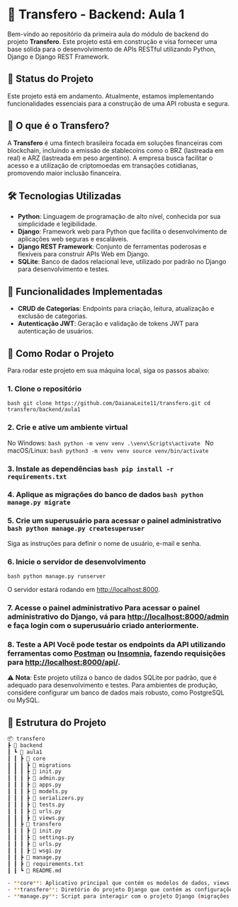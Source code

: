 # 🚀 Transfero - Backend: Aula 1

Bem-vindo ao repositório da primeira aula do módulo de backend do projeto **Transfero**. Este projeto está em construção e visa fornecer uma base sólida para o desenvolvimento de APIs RESTful utilizando Python, Django e Django REST Framework.

## 🚧 Status do Projeto

Este projeto está em andamento. Atualmente, estamos implementando funcionalidades essenciais para a construção de uma API robusta e segura.

## 🧭 O que é o Transfero?

A **Transfero** é uma fintech brasileira focada em soluções financeiras com blockchain, incluindo a emissão de stablecoins como o BRZ (lastreada em real) e ARZ (lastreada em peso argentino). A empresa busca facilitar o acesso e a utilização de criptomoedas em transações cotidianas, promovendo maior inclusão financeira.

## 🛠️ Tecnologias Utilizadas

- **Python**: Linguagem de programação de alto nível, conhecida por sua simplicidade e legibilidade.
- **Django**: Framework web para Python que facilita o desenvolvimento de aplicações web seguras e escaláveis.
- **Django REST Framework**: Conjunto de ferramentas poderosas e flexíveis para construir APIs Web em Django.
- **SQLite**: Banco de dados relacional leve, utilizado por padrão no Django para desenvolvimento e testes.

## 📌 Funcionalidades Implementadas

- **CRUD de Categorias**: Endpoints para criação, leitura, atualização e exclusão de categorias.
- **Autenticação JWT**: Geração e validação de tokens JWT para autenticação de usuários.

## 🚀 Como Rodar o Projeto 

 Para rodar este projeto em sua máquina local, siga os passos abaixo: 

 ### 1. Clone o repositório

 ```bash git clone https://github.com/DaianaLeite11/transfero.git cd transfero/backend/aula1 ``` 

 ### 2. Crie e ative um ambiente virtual

  No Windows: ```bash python -m venv venv .\venv\Scripts\activate ``` 
  No macOS/Linux: ```bash python3 -m venv venv source venv/bin/activate ``` 
  
 ### 3. Instale as dependências ```bash pip install -r requirements.txt ``` 

### 4. Aplique as migrações do banco de dados ```bash python manage.py migrate ``` 

### 5. Crie um superusuário para acessar o painel administrativo ```bash python manage.py createsuperuser ``` 

Siga as instruções para definir o nome de usuário, e-mail e senha. 
### 6. Inicie o servidor de desenvolvimento
   ```bash python manage.py runserver ``` 

O servidor estará rodando em [http://localhost:8000](http://localhost:8000). 

### 7. Acesse o painel administrativo Para acessar o painel administrativo do Django, vá para [http://localhost:8000/admin](http://localhost:8000/admin) e faça login com o superusuário criado anteriormente. 

### 8. Teste a API Você pode testar os endpoints da API utilizando ferramentas como [Postman](https://www.postman.com/) ou [Insomnia](https://insomnia.rest/), fazendo requisições para [http://localhost:8000/api/](http://localhost:8000/api/). 

⚠️ **Nota**: Este projeto utiliza o banco de dados SQLite por padrão, que é adequado para desenvolvimento e testes. Para ambientes de produção, considere configurar um banco de dados mais robusto, como PostgreSQL ou MySQL. 


## 📂 Estrutura do Projeto
```bash
📦 transfero
┣ 📂 backend
┃ ┗ 📂 aula1
┃ ┃ ┣ 📂 core
┃ ┃ ┃ ┣ 📂 migrations
┃ ┃ ┃ ┣ 📄 init.py
┃ ┃ ┃ ┣ 📄 admin.py
┃ ┃ ┃ ┣ 📄 apps.py
┃ ┃ ┃ ┣ 📄 models.py
┃ ┃ ┃ ┣ 📄 serializers.py
┃ ┃ ┃ ┣ 📄 tests.py
┃ ┃ ┃ ┣ 📄 urls.py
┃ ┃ ┃ ┣ 📄 views.py
┃ ┃ ┣ 📂 transfero
┃ ┃ ┃ ┣ 📄 init.py
┃ ┃ ┃ ┣ 📄 settings.py
┃ ┃ ┃ ┣ 📄 urls.py
┃ ┃ ┃ ┣ 📄 wsgi.py
┃ ┃ ┣ 📄 manage.py
┃ ┃ ┣ 📄 requirements.txt
┃ ┃ ┗ 📄 README.md

- **core**: Aplicativo principal que contém os modelos de dados, views, serializadores e URLs.
- **transfero**: Diretório do projeto Django que contém as configurações principais.
- **manage.py**: Script para interagir com o projeto Django (migrações, servidor de desenvolvimento, etc.).``` 





